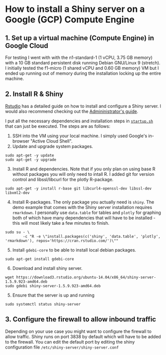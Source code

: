 # How to install a Shiny server on a Google (GCP) Compute Engine

## 1. Set up a virtual machine (Compute Engine) in Google Cloud
For testing I went with with the n1-standard-1 (1 vCPU, 3.75 GB memory) with a 10 GB standard persistent disk running Debian GNU/Linux 9 (stretch). I initially tested the f1-micro	(1 shared vCPU and 0.60 GB memory) VM but I ended up running out of memory during the installation locking up the entire machine.

## 2. Install R & Shiny
[Rstudio](https://www.rstudio.com/products/shiny/download-server/) has a detailed guide on how to install and configure a Shiny server. I would also recommend checking out the [Admininistrator's guide](http://docs.rstudio.com/shiny-server/).

I put all the necessary dependencies and installation steps in [`startup.sh`](https://github.com/mmodin/shiny-gcloud/blob/master/setup.sh) that can just be executed. The steps are as follows:

1. SSH into the VM using your local machine. I simply used Google's in-browser "Active Cloud Shell".
2. Update and upgrade system packages.
```shell
sudo apt-get -y update
sudo apt-get -y upgrade
```
3. Install R and dependencies. Note that if you only plan on using base R without packages you will only need to intall R. I added git for version control and libssl/libcurl for the plotly R-package.
```shell
sudo apt-get -y install r-base git libcurl4-openssl-dev libssl-dev libxml2-dev
```
4. Install R-packages. The only package you actually need is `shiny`. The demo example that comes with the Shiny server installation requires `rmarkdown`. I personally use `data.table` for tables and `plotly` for graphing both of which have many dependencies that will have to be installed - this will most likely take a few minutes to finish.

```shell
sudo su - \
        -c "R -e \"install.packages(c('shiny', 'data.table', 'plotly', 'rmarkdown'), repos='https://cran.rstudio.com/')\""
```
5. Install `gdebi-core` to be able to install local debian packages.
```shell
sudo apt-get install gdebi-core
```
6. Download and install shiny server.
```
wget https://download3.rstudio.org/ubuntu-14.04/x86_64/shiny-server-1.5.9.923-amd64.deb
sudo gdebi shiny-server-1.5.9.923-amd64.deb
```
5. Ensure that the server is up and running
```shell
sudo systemctl status shiny-server
```

## 3. Configure the firewall to allow inbound traffic
Depending on your use case you might want to configure the firewall to allow traffic. Shiny runs on port 3838 by default which will have to be added to the firewall. You can edit the default port by editing the shiny configuration file `/etc/shiny-server/shiny-server.conf`
